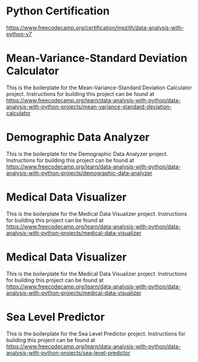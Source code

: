 # Python Certification
https://www.freecodecamp.org/certification/mezith/data-analysis-with-python-v7

# Mean-Variance-Standard Deviation Calculator

This is the boilerplate for the Mean-Variance-Standard Deviation Calculator project. Instructions for building this project can be found at https://www.freecodecamp.org/learn/data-analysis-with-python/data-analysis-with-python-projects/mean-variance-standard-deviation-calculator

# Demographic Data Analyzer

This is the boilerplate for the Demographic Data Analyzer project. Instructions for building this project can be found at https://www.freecodecamp.org/learn/data-analysis-with-python/data-analysis-with-python-projects/demographic-data-analyzer

# Medical Data Visualizer

This is the boilerplate for the Medical Data Visualizer project. Instructions for building this project can be found at https://www.freecodecamp.org/learn/data-analysis-with-python/data-analysis-with-python-projects/medical-data-visualizer

# Medical Data Visualizer

This is the boilerplate for the Medical Data Visualizer project. Instructions for building this project can be found at https://www.freecodecamp.org/learn/data-analysis-with-python/data-analysis-with-python-projects/medical-data-visualizer

# Sea Level Predictor

This is the boilerplate for the Sea Level Predictor project. Instructions for building this project can be found at https://www.freecodecamp.org/learn/data-analysis-with-python/data-analysis-with-python-projects/sea-level-predictor
